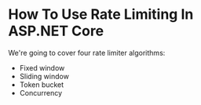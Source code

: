 # How To Use Rate Limiting In ASP.NET Core

We're going to cover four rate limiter algorithms:
- Fixed window
- Sliding window
- Token bucket
- Concurrency
